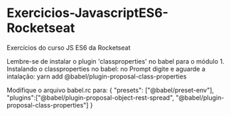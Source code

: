 # Exercicios-JavascriptES6-Rocketseat
Exercícios do curso JS ES6 da Rocketseat 

Lembre-se de instalar o plugin 'classproperties' no babel para o módulo 1.
Instalando o classproperties no babel:
no Prompt digite e aguarde a intalação:
yarn add @babel/plugin-proposal-class-properties

Modifique o arquivo babel.rc para:
{
    "presets": ["@babel/preset-env"],
    "plugins":["@babel/plugin-proposal-object-rest-spread", "@babel/plugin-proposal-class-properties"]
}
